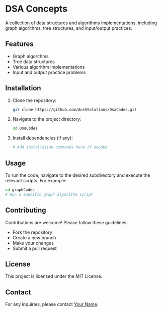 # DSA Concepts

A collection of data structures and algorithms implementations, including graph algorithms, tree structures, and input/output practices.

## Features

- Graph algorithms
- Tree data structures
- Various algorithm implementations
- Input and output practice problems

## Installation

1. Clone the repository:
   ```bash
   git clone https://github.com/AnshSolutions/DsaCodes.git
   ```
2. Navigate to the project directory:
   ```bash
   cd DsaCodes
   ```
3. Install dependencies (if any):
   ```bash
   # Add installation commands here if needed
   ```

## Usage

To run the code, navigate to the desired subdirectory and execute the relevant scripts. For example:

```bash
cd graphCodes
# Run a specific graph algorithm script
```

## Contributing

Contributions are welcome! Please follow these guidelines:

- Fork the repository
- Create a new branch
- Make your changes
- Submit a pull request

## License

This project is licensed under the MIT License.

## Contact

For any inquiries, please contact [Your Name](mailto:your.email@example.com). 